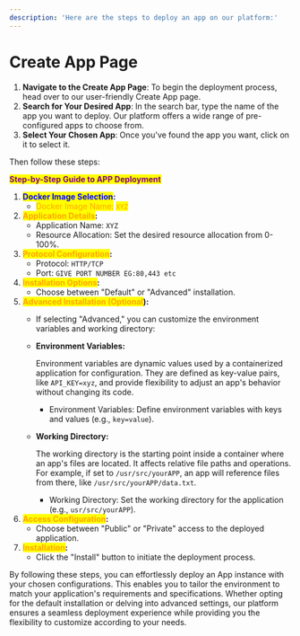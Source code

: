 ```yaml
---
description: 'Here are the steps to deploy an app on our platform:'
---
```


# Create App Page



1. **Navigate to the Create App Page**: To begin the deployment process, head over to our user-friendly Create App page.
2. **Search for Your Desired App**: In the search bar, type the name of the app you want to deploy. Our platform offers a wide range of pre-configured apps to choose from.
3. **Select Your Chosen App**: Once you've found the app you want, click on it to select it.

Then follow these steps:

<mark style="color:purple;">**Step-by-Step Guide to APP Deployment**</mark>

1. <mark style="color:blue;">**Docker Image Selection**</mark>**:**
   * <mark style="color:orange;">Docker Image Name:</mark> <mark style="color:orange;"></mark><mark style="color:orange;">`XYZ`</mark>
2. <mark style="color:orange;">**Application Details**</mark>**:**
   * Application Name: `XYZ`
   * Resource Allocation: Set the desired resource allocation from 0-100%.
3. <mark style="color:orange;">**Protocol Configuration**</mark>**:**
   * Protocol: `HTTP/TCP`
   * Port: `GIVE PORT NUMBER EG:80,443 etc`
4. <mark style="color:orange;">**Installation Options**</mark>**:**
   * Choose between "Default" or "Advanced" installation.
5. <mark style="color:orange;">**Advanced Installation (Optional**</mark>**):**
   * If selecting "Advanced," you can customize the environment variables and working directory:
   *   **Environment Variables:**

       Environment variables are dynamic values used by a containerized application for configuration. They are defined as key-value pairs, like `API_KEY=xyz`, and provide flexibility to adjust an app's behavior without changing its code.

       * Environment Variables: Define environment variables with keys and values (e.g., `key=value`).
   *   **Working Directory:**

       The working directory is the starting point inside a container where an app's files are located. It affects relative file paths and operations. For example, if set to `/usr/src/yourAPP`, an app will reference files from there, like `/usr/src/yourAPP/data.txt`.

       * Working Directory: Set the working directory for the application (e.g., `usr/src/yourAPP`).
6. <mark style="color:orange;">**Access Configuration**</mark>**:**
   * Choose between "Public" or "Private" access to the deployed application.
7. <mark style="color:orange;">**Installation**</mark>**:**
   * Click the "Install" button to initiate the deployment process.

By following these steps, you can effortlessly deploy an App instance with your chosen configurations. This enables you to tailor the environment to match your application's requirements and specifications. Whether opting for the default installation or delving into advanced settings, our platform ensures a seamless deployment experience while providing you the flexibility to customize according to your needs.
